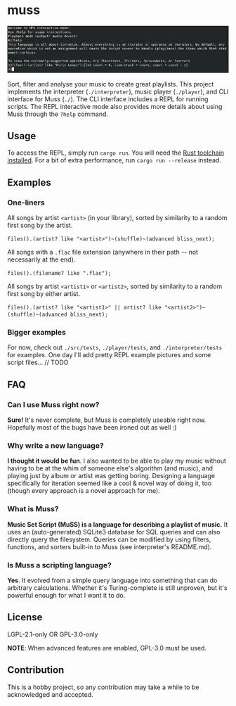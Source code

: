 # muss

![repl_demo](https://raw.githubusercontent.com/NGnius/mps/master/extras/demo.png)

Sort, filter and analyse your music to create great playlists.
This project implements the interpreter (`./interpreter`), music player (`./player`), and CLI interface for Muss (`./`).
The CLI interface includes a REPL for running scripts.
The REPL interactive mode also provides more details about using Muss through the `?help` command.

## Usage
To access the REPL, simply run `cargo run`. You will need the [Rust toolchain installed](https://rustup.rs/). For a bit of extra performance, run `cargo run --release` instead.

## Examples

### One-liners

All songs by artist `<artist>` (in your library), sorted by similarity to a random first song by the artist.
```muss
files().(artist? like "<artist>")~(shuffle)~(advanced bliss_next);
```

All songs with a `.flac` file extension (anywhere in their path -- not necessarily at the end).
```muss
files().(filename? like ".flac");
```

All songs by artist `<artist1>` or `<artist2>`, sorted by similarity to a random first song by either artist.
```muss
files().(artist? like "<artist1>" || artist? like "<artist2>")~(shuffle)~(advanced bliss_next);
```

### Bigger examples

For now, check out `./src/tests`, `./player/tests`, and `./interpreter/tests` for examples.
One day I'll add pretty REPL example pictures and some script files...
// TODO

## FAQ

### Can I use Muss right now?
**Sure!** It's never complete, but Muss is completely useable right now. Hopefully most of the bugs have been ironed out as well :)

### Why write a new language?
**I thought it would be fun**. I also wanted to be able to play my music without having to be at the whim of someone else's algorithm (and music), and playing just by album or artist was getting boring. Designing a language specifically for iteration seemed like a cool & novel way of doing it, too (though every approach is a novel approach for me).

### What is Muss?
**Music Set Script (MuSS) is a language for describing a playlist of music.** It uses an (auto-generated) SQLite3 database for SQL queries and can also directly query the filesystem. Queries can be modified by using filters, functions, and sorters built-in to Muss (see interpreter's README.md).

### Is Muss a scripting language?
**Yes**. It evolved from a simple query language into something that can do arbitrary calculations. Whether it's Turing-complete is still unproven, but it's powerful enough for what I want it to do.


## License

LGPL-2.1-only OR GPL-3.0-only

**NOTE**: When advanced features are enabled, GPL-3.0 must be used.

## Contribution

This is a hobby project, so any contribution may take a while to be acknowledged and accepted.
